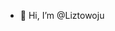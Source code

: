 - 👋 Hi, I’m @Liztowoju
  

<!---
Liztowoju/Liztowoju is a ✨ special ✨ repository because its `README.md` (this file) appears on your GitHub profile.
You can click the Preview link to take a look at your changes.
--->
